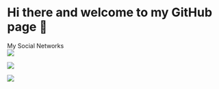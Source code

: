 # Hi there and welcome to my GitHub page 👋

My Social Networks <br/>
<a href="www.linkedin.com/in/abbas-musayev-116aaa20a">
  <img src="https://img.shields.io/badge/linkedin-0077B5?logo=linkedin&logoColor=white&style=for-the-badge">
  </a>

  
  <img
  src="https://github-readme-stats.vercel.app/api?username=abbas-musayev&count_private=true&title_color=FD9047&icon_color=FD9047&text_color=0C2233&custom_title=Abbas+Musayev's+GitHub+Stats&show_icons=true"/>
  
  
  <img
  src="https://github-readme-stats.vercel.app/api/top-langs/?username=abbas-musayev"
/>  
  
  
<!--
**abbas-musayev/abbas-musayev** is a ✨ _special_ ✨ repository because its `README.md` (this file) appears on your GitHub profile.
<img
>
Here are some ideas to get you started:

- 🔭 I’m currently working on ...
- 🌱 I’m currently learning ...
- 👯 I’m looking to collaborate on ...![68747470733a2f2f63646e2d69636f6e732d706e672e666c617469636f6e2e636f6d2f3531322f3135322f3135323736302e706e67](https://user-images.githubusercontent.com/70229752/146537263-1f23b7ca-4e39-4b41-95ef-dd77c79d12f0.png)

- 🤔 I’m looking for help with ...
- 💬 Ask me about ...
- 📫 How to reach me: ...
- 😄 Pronouns: ...
- ⚡ Fun fact: ...
-->
